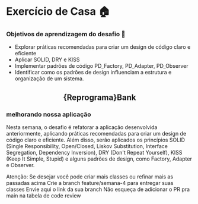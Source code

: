 # Exercício de Casa 🏠 

### Objetivos de aprendizagem do desafio 🎯

- Explorar práticas recomendadas para criar um design de código claro e eficiente
- Aplicar SOLID, DRY e KISS
- Implementar padrões de código PD_Factory, PD_Adapter, PD_Observer
- Identificar como os padrões de design influenciam a estrutura e organização de um sistema.

<h2 align=center> {Reprograma}Bank </h2>
  <h3>melhorando nossa aplicação</h3>

Nesta semana, o desafio é refatorar a aplicação desenvolvida anteriormente, aplicando práticas recomendadas para criar um design de código claro e eficiente. Além disso, serão aplicados os princípios SOLID (Single Responsibility, Open/Closed, Liskov Substitution, Interface Segregation, Dependency Inversion), DRY (Don't Repeat Yourself), KISS (Keep It Simple, Stupid) e alguns padrões de design, como Factory, Adapter e Observer.

Atenção:
Se desejar você pode criar mais classes ou refinar mais as passadas acima
Crie a branch feature/semana-4 para entregar suas classes
Envie aqui o link da sua branch
Não esqueça de adicionar o PR pra main na tabela de code review